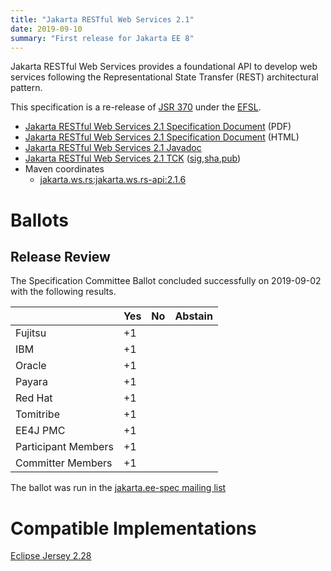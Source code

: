 ```yaml
---
title: "Jakarta RESTful Web Services 2.1"
date: 2019-09-10
summary: "First release for Jakarta EE 8"
---
```

Jakarta RESTful Web Services provides a foundational API to develop web services 
following the Representational State Transfer (REST) architectural pattern.

This specification is a re-release of [JSR 370](http://jcp.org/en/jsr/detail?id=370) under the [EFSL](https://www.eclipse.org/legal/efsl/).

* [Jakarta RESTful Web Services 2.1 Specification Document](restful-ws-spec-2.1.pdf) (PDF)
* [Jakarta RESTful Web Services 2.1 Specification Document](restful-ws-spec-2.1.html) (HTML)
* [Jakarta RESTful Web Services 2.1 Javadoc](./apidocs)
* [Jakarta RESTful Web Services 2.1 TCK](https://download.eclipse.org/jakartaee/restful-ws/2.1/jakarta-restful-ws-tck-2.1.0.zip) ([sig](https://download.eclipse.org/jakartaee/restful-ws/2.1/jakarta-restful-ws-tck-2.1.0.zip.sig),[sha](https://download.eclipse.org/jakartaee/restful-ws/2.1/jakarta-restful-ws-tck-2.1.0.zip.sha256),[pub](https://jakarta.ee/specifications/jakartaee-spec-committee.pub))
* Maven coordinates
  * [jakarta.ws.rs:jakarta.ws.rs-api:2.1.6](https://central.sonatype.com/artifact/jakarta.ws.rs/jakarta.ws.rs-api/2.1.6/jar)

# Ballots

## Release Review

The Specification Committee Ballot concluded successfully on 2019-09-02 with the following results.

|                       |  Yes    | No      | Abstain  |
|-----------------------|---------|---------|----------|
|Fujitsu                |   +1    |         |          |
|IBM                    |   +1    |         |          |
|Oracle                 |   +1    |         |          |
|Payara                 |   +1    |         |          |
|Red Hat                |   +1    |         |          |
|Tomitribe              |   +1    |         |          |
|EE4J PMC               |   +1    |         |          |
|Participant Members    |   +1    |         |          |
|Committer Members      |   +1    |         |          |

The ballot was run in the [jakarta.ee-spec mailing list](https://www.eclipse.org/lists/jakarta.ee-spec/msg00500.html)



# Compatible Implementations

[Eclipse Jersey 2.28](https://projects.eclipse.org/projects/ee4j.jersey)
